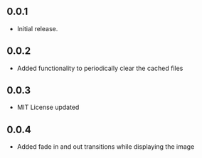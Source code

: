 ## 0.0.1

* Initial release.


## 0.0.2

* Added functionality to periodically clear the cached files

## 0.0.3

* MIT License updated

## 0.0.4

* Added fade in and out transitions while displaying the image